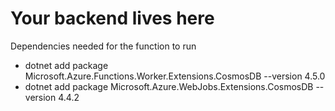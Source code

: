 # Your backend lives here

Dependencies needed for the function to run
- dotnet add package Microsoft.Azure.Functions.Worker.Extensions.CosmosDB --version 4.5.0
- dotnet add package Microsoft.Azure.WebJobs.Extensions.CosmosDB --version 4.4.2

